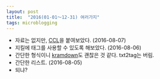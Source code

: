 ```yaml
---
layout: post
title:  "2016(01-01〜12-31) 여러가지"
tags: microblogging
---
```

* 자료는 없지만, [CCL](https://creativecommons.org/licenses/?lang=ko)을 붙여보았다. (2016-08-07)
* 지킬에 태그를 사용할 수 있도록 해보았다. (2016-08-06)
* 간단한 형식이니 [kramdown](http://kramdown.gettalong.org/quickref.html)도 괜찮은 것 같다. txt2tag는 버림.
* 간단한 리스트. (2016-08-05)
* 되냐?

